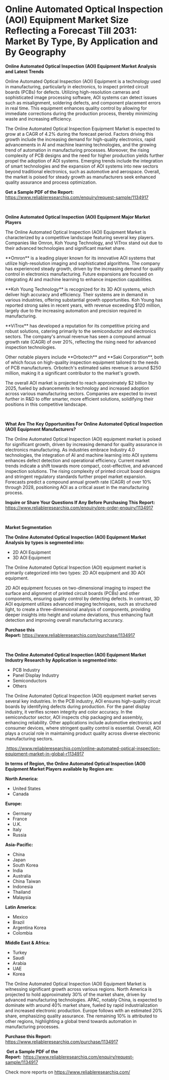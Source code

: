 <p><h1>Online Automated Optical Inspection (AOI) Equipment Market Size Reflecting a Forecast Till 2031: Market By Type, By Application and By Geography</h1></p><p><strong>Online Automated Optical Inspection (AOI) Equipment Market Analysis and Latest Trends</strong></p>
<p><p>Online Automated Optical Inspection (AOI) Equipment is a technology used in manufacturing, particularly in electronics, to inspect printed circuit boards (PCBs) for defects. Utilizing high-resolution cameras and sophisticated image processing software, AOI systems can detect issues such as misalignment, soldering defects, and component placement errors in real time. This equipment enhances quality control by allowing for immediate corrections during the production process, thereby minimizing waste and increasing efficiency.</p><p>The Online Automated Optical Inspection Equipment Market is expected to grow at a CAGR of 4.2% during the forecast period. Factors driving this growth include the increasing demand for high-quality electronics, rapid advancements in AI and machine learning technologies, and the growing trend of automation in manufacturing processes. Moreover, the rising complexity of PCB designs and the need for higher production yields further propel the adoption of AOI systems. Emerging trends include the integration of smart technologies and the expansion of AOI systems into new sectors beyond traditional electronics, such as automotive and aerospace. Overall, the market is poised for steady growth as manufacturers seek enhanced quality assurance and process optimization.</p></p>
<p><strong>Get a Sample PDF of the Report:&nbsp;</strong> <a href="https://www.reliableresearchiq.com/enquiry/request-sample/1134917?utm_campaign=1123&utm_medium=2&utm_source=Github&utm_content=ia&utm_term=27122024&utm_id=online-automated-optical-inspection-aoi-equipment">https://www.reliableresearchiq.com/enquiry/request-sample/1134917</a></p>
<p>&nbsp;</p>
<p><strong>Online Automated Optical Inspection (AOI) Equipment Major Market Players</strong></p>
<p><p>The Online Automated Optical Inspection (AOI) Equipment Market is characterized by a competitive landscape featuring several key players. Companies like Omron, Koh Young Technology, and ViTrox stand out due to their advanced technologies and significant market share.</p><p>**Omron** is a leading player known for its innovative AOI systems that utilize high-resolution imaging and sophisticated algorithms. The company has experienced steady growth, driven by the increasing demand for quality control in electronics manufacturing. Future expansions are focused on integrating AI and machine learning to enhance inspection capabilities.</p><p>**Koh Young Technology** is recognized for its 3D AOI systems, which deliver high accuracy and efficiency. Their systems are in demand in various industries, offering substantial growth opportunities. Koh Young has reported strong sales in recent years, with revenue exceeding $120 million, largely due to the increasing automation and precision required in manufacturing.</p><p>**ViTrox** has developed a reputation for its competitive pricing and robust solutions, catering primarily to the semiconductor and electronics sectors. The company's annual revenue has seen a compound annual growth rate (CAGR) of over 20%, reflecting the rising need for advanced inspection technologies.</p><p>Other notable players include **Orbotech** and **Saki Corporation**, both of which focus on high-quality inspection equipment tailored to the needs of PCB manufacturers. Orbotech's estimated sales revenue is around $250 million, making it a significant contributor to the market's growth.</p><p>The overall AOI market is projected to reach approximately $2 billion by 2025, fueled by advancements in technology and increased adoption across various manufacturing sectors. Companies are expected to invest further in R&D to offer smarter, more efficient solutions, solidifying their positions in this competitive landscape.</p></p>
<p>&nbsp;</p>
<p><strong>What Are The Key Opportunities For Online Automated Optical Inspection (AOI) Equipment Manufacturers?</strong></p>
<p><p>The Online Automated Optical Inspection (AOI) equipment market is poised for significant growth, driven by increasing demand for quality assurance in electronics manufacturing. As industries embrace Industry 4.0 technologies, the integration of AI and machine learning into AOI systems enhances defect detection and operational efficiency. Current market trends indicate a shift towards more compact, cost-effective, and advanced inspection solutions. The rising complexity of printed circuit board designs and stringent regulatory standards further propel market expansion. Forecasts predict a compound annual growth rate (CAGR) of over 10% through 2028, positioning AOI as a critical asset in the manufacturing process.</p></p>
<p><strong>Inquire or Share Your Questions If Any Before Purchasing This Report:</strong> <a href="https://www.reliableresearchiq.com/enquiry/pre-order-enquiry/1134917?utm_campaign=1123&utm_medium=2&utm_source=Github&utm_content=ia&utm_term=27122024&utm_id=online-automated-optical-inspection-aoi-equipment">https://www.reliableresearchiq.com/enquiry/pre-order-enquiry/1134917</a></p>
<p>&nbsp;</p>
<p><strong>Market Segmentation</strong></p>
<p><strong>The Online Automated Optical Inspection (AOI) Equipment Market Analysis by types is segmented into:</strong></p>
<p><ul><li>2D AOI Equipment</li><li>3D AOI Equipment</li></ul></p>
<p><p>The Online Automated Optical Inspection (AOI) equipment market is primarily categorized into two types: 2D AOI equipment and 3D AOI equipment. </p><p>2D AOI equipment focuses on two-dimensional imaging to inspect the surface and alignment of printed circuit boards (PCBs) and other components, ensuring quality control by detecting defects. In contrast, 3D AOI equipment utilizes advanced imaging techniques, such as structured light, to create a three-dimensional analysis of components, providing deeper insights into height and volume deviations, thus enhancing fault detection and improving overall manufacturing accuracy.</p></p>
<p><strong>Purchase this Report:&nbsp;</strong><a href="https://www.reliableresearchiq.com/purchase/1134917?utm_campaign=1123&utm_medium=2&utm_source=Github&utm_content=ia&utm_term=27122024&utm_id=online-automated-optical-inspection-aoi-equipment">https://www.reliableresearchiq.com/purchase/1134917</a></p>
<p>&nbsp;</p>
<p><strong>The Online Automated Optical Inspection (AOI) Equipment Market Industry Research by Application is segmented into:</strong></p>
<p><ul><li>PCB Industry</li><li>Panel Display Industry</li><li>Semiconductors</li><li>Others</li></ul></p>
<p><p>The Online Automated Optical Inspection (AOI) equipment market serves several key industries. In the PCB industry, AOI ensures high-quality circuit boards by identifying defects during production. For the panel display industry, it verifies screen integrity and color accuracy. In the semiconductor sector, AOI inspects chip packaging and assembly, enhancing reliability. Other applications include automotive electronics and consumer devices, where stringent quality control is essential. Overall, AOI plays a crucial role in maintaining product quality across diverse electronic manufacturing sectors.</p></p>
<p><a href="https://www.reliableresearchiq.com/online-automated-optical-inspection-equipment-market-in-global-r1134917?utm_campaign=1123&utm_medium=2&utm_source=Github&utm_content=ia&utm_term=27122024&utm_id=online-automated-optical-inspection-aoi-equipment">&nbsp;https://www.reliableresearchiq.com/online-automated-optical-inspection-equipment-market-in-global-r1134917</a></p>
<p><strong>In terms of Region, the Online Automated Optical Inspection (AOI) Equipment Market Players available by Region are:</strong></p>
<p>
    <p> <strong> North America: </strong>
        <ul>
            <li>United States</li>
            <li>Canada</li>
        </ul>
        </p> 
    <p> <strong> Europe: </strong>
        <ul>
            <li>Germany</li>
            <li>France</li>
            <li>U.K.</li>
            <li>Italy</li>
            <li>Russia</li>
        </ul>
        </p> 
    <p> <strong> Asia-Pacific: </strong>
        <ul>
            <li>China</li>
            <li>Japan</li>
            <li>South Korea</li>
            <li>India</li>
            <li>Australia</li>
            <li>China Taiwan</li>
            <li>Indonesia</li>
            <li>Thailand</li>
            <li>Malaysia</li>
        </ul>
        </p> 
    <p> <strong> Latin America: </strong>
        <ul>
            <li>Mexico</li>
            <li>Brazil</li>
            <li>Argentina Korea</li>
            <li>Colombia</li>
        </ul>
        </p> 
    <p> <strong> Middle East & Africa: </strong>
        <ul>
            <li>Turkey</li>
            <li>Saudi</li>
            <li>Arabia</li>
            <li>UAE</li>
            <li>Korea</li>
        </ul>
    </p>
    </p>
<p><p>The Online Automated Optical Inspection (AOI) Equipment Market is witnessing significant growth across various regions. North America is projected to hold approximately 30% of the market share, driven by advanced manufacturing technologies. APAC, notably China, is expected to dominate with around 40% market share, fueled by rapid industrialization and increased electronic production. Europe follows with an estimated 20% share, emphasizing quality assurance. The remaining 10% is attributed to other regions, highlighting a global trend towards automation in manufacturing processes.</p></p>
<p><strong>Purchase this Report: </strong><a href="https://www.reliableresearchiq.com/purchase/1134917?utm_campaign=1123&utm_medium=2&utm_source=Github&utm_content=ia&utm_term=27122024&utm_id=online-automated-optical-inspection-aoi-equipment">https://www.reliableresearchiq.com/purchase/1134917</a></p>
<p>&nbsp;<strong>Get a Sample PDF of the Report:&nbsp;&nbsp;</strong><a href="https://www.reliableresearchiq.com/enquiry/request-sample/1134917?utm_campaign=1123&utm_medium=2&utm_source=Github&utm_content=ia&utm_term=27122024&utm_id=online-automated-optical-inspection-aoi-equipment">https://www.reliableresearchiq.com/enquiry/request-sample/1134917</a></p>
<p><strong></strong></p>
<p>Check more reports on <a href="https://www.reliableresearchiq.com/?utm_campaign=1123&utm_medium=2&utm_source=Github&utm_content=ia&utm_term=27122024&utm_id=online-automated-optical-inspection-aoi-equipment">https://www.reliableresearchiq.com/</a></p>